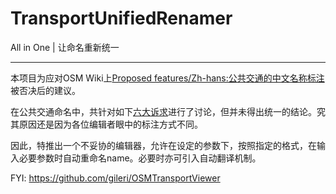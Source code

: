 # TransportUnifiedRenamer
All in One | 让命名重新统一


---

本项目为应对OSM Wiki上[Proposed features/Zh-hans:公共交通的中文名称标注](https://wiki.openstreetmap.org/wiki/Proposed_features/Zh-hans:%E5%85%AC%E5%85%B1%E4%BA%A4%E9%80%9A%E7%9A%84%E4%B8%AD%E6%96%87%E5%90%8D%E7%A7%B0%E6%A0%87%E6%B3%A8)被否决后的建议。

在公共交通命名中，共针对如下[六大诉求](https://wiki.openstreetmap.org/wiki/Talk:Proposed_features/Zh-hans:%E5%85%AC%E5%85%B1%E4%BA%A4%E9%80%9A%E7%9A%84%E4%B8%AD%E6%96%87%E5%90%8D%E7%A7%B0%E6%A0%87%E6%B3%A8#.E6.89.80.E8.AE.A8.E8.AE.BA.E7.9A.84.E9.97.AE.E9.A2.98)进行了讨论，但并未得出统一的结论。究其原因还是因为各位编辑者眼中的标注方式不同。

因此，特推出一个不妥协的编辑器，允许在设定的参数下，按照指定的格式，在输入必要参数时自动重命名name。必要时亦可引入自动翻译机制。

FYI: https://github.com/gileri/OSMTransportViewer
